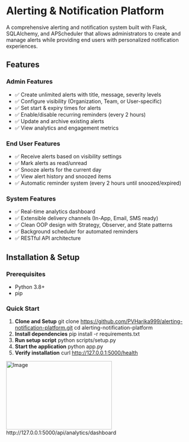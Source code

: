 # Alerting & Notification Platform

A comprehensive alerting and notification system built with Flask, SQLAlchemy, and APScheduler that allows administrators to create and manage alerts while providing end users with personalized notification experiences.

## Features

### Admin Features
- ✅ Create unlimited alerts with title, message, severity levels
- ✅ Configure visibility (Organization, Team, or User-specific)
- ✅ Set start & expiry times for alerts
- ✅ Enable/disable recurring reminders (every 2 hours)
- ✅ Update and archive existing alerts
- ✅ View analytics and engagement metrics

### End User Features
- ✅ Receive alerts based on visibility settings
- ✅ Mark alerts as read/unread
- ✅ Snooze alerts for the current day
- ✅ View alert history and snoozed items
- ✅ Automatic reminder system (every 2 hours until snoozed/expired)

### System Features
- ✅ Real-time analytics dashboard
- ✅ Extensible delivery channels (In-App, Email, SMS ready)
- ✅ Clean OOP design with Strategy, Observer, and State patterns
- ✅ Background scheduler for automated reminders
- ✅ RESTful API architecture

## Installation & Setup

### Prerequisites
- Python 3.8+
- pip

### Quick Start

1. **Clone and Setup**
   git clone https://github.com/PVHarika999/alerting-notification-platform.git
cd alerting-notification-platform
2. **Install dependencies**
pip install -r requirements.txt
3. **Run setup script**
python scripts/setup.py
4. **Start the application**
python app.py
5. **Verify installation**
curl http://127.0.0.1:5000/health
<img width="285" height="185" alt="Image" src="https://github.com/user-attachments/assets/5f944235-046b-472f-b8fc-ea2921e224f9" />
http://127.0.0.1:5000/api/analytics/dashboard
